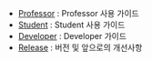 - [Professor]() : Professor 사용 가이드
- [Student]() : Student 사용 가이드
- [Developer](https://github.com/ByoungJoonIm/University-Coding-Site/tree/master/docs/dev) : Developer 가이드
- [Release]() : 버전 및 앞으로의 개선사항
